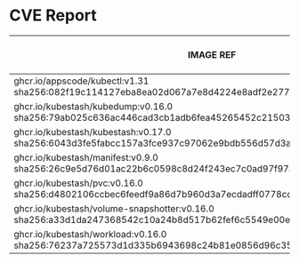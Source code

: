 # CVE Report
|                                                        IMAGE REF                                                        |      OS       | CRITICAL<BR>(OS, OTHER) | HIGH<BR>(OS, OTHER) | MEDIUM<BR>(OS, OTHER) | LOW<BR>(OS, OTHER) | UNKNOWN<BR>(OS, OTHER) |
|-------------------------------------------------------------------------------------------------------------------------|---------------|-------------------------|---------------------|-----------------------|--------------------|------------------------|
| ghcr.io/appscode/kubectl:v1.31<br>sha256:082f19c114127eba8ea02d067a7e8d4224e8adf2e27785cbe142e020351ccdac               |               | 0, 0                    | 0, 0                | 0, 1                  | 0, 0               | 0, 0                   |
| ghcr.io/kubestash/kubedump:v0.16.0<br>sha256:79ab025c636ac446cad3cb1adb6fea45265452c21503c8e1814ca30d22e02058           |               | 0, 1                    | 0, 1                | 0, 4                  | 0, 0               | 0, 0                   |
| ghcr.io/kubestash/kubestash:v0.17.0<br>sha256:6043d3fe5fabcc157a3fce937c97062e9bdb556d57d3af2f314aa07bba7d255e          | alpine 3.21.3 | 0, 1                    | 0, 1                | 0, 4                  | 0, 0               | 0, 0                   |
| ghcr.io/kubestash/manifest:v0.9.0<br>sha256:26c9e5d76d01ac22b6c0598c8d24f243ec7c0ad97f97abefcb73afaba27bffb1            |               | 0, 1                    | 0, 1                | 0, 4                  | 0, 0               | 0, 0                   |
| ghcr.io/kubestash/pvc:v0.16.0<br>sha256:d4802106ccbec6feedf9a86d7b960d3a7ecdadff0778ccc6dee2f359fe3bcc0c                |               | 0, 1                    | 0, 1                | 0, 4                  | 0, 0               | 0, 0                   |
| ghcr.io/kubestash/volume-snapshotter:v0.16.0<br>sha256:a33d1da247368542c10a24b8d517b62fef6c5549e00eb3bda44e64b43b4ea147 |               | 0, 0                    | 0, 0                | 0, 0                  | 0, 0               | 0, 0                   |
| ghcr.io/kubestash/workload:v0.16.0<br>sha256:76237a725573d1d335b6943698c24b81e0856d96c357de228b172e77a54a6124           |               | 0, 1                    | 0, 1                | 0, 4                  | 0, 0               | 0, 0                   |
